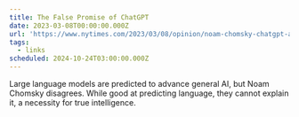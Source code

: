 ```yaml
---
title: The False Promise of ChatGPT
date: 2023-03-08T00:00:00.000Z
url: 'https://www.nytimes.com/2023/03/08/opinion/noam-chomsky-chatgpt-ai.html'
tags:
  - links
scheduled: 2024-10-24T03:00:00.000Z
---
```


Large language models are predicted to advance general AI, but Noam Chomsky disagrees. While good at predicting language, they cannot explain it, a necessity for true intelligence.
